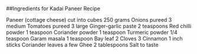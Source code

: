 ##Ingredients for Kadai Paneer Recipe

Paneer (cottage cheese) cut into cubes 250 grams
Onions pureed 3 medium
Tomatoes pureed 3 large
Ginger-garlic paste 2 teaspoons
Red chilli powder 1 teaspoon
Coriander powder 1 teaspoon
Turmeric powder 1/4 teaspoon
Garam masala 1 teaspoon
Bay leaf 2
Cloves 3
Cinnamon 1 inch sticks
Coriander leaves a few
Ghee 2 tablespoons
Salt to taste